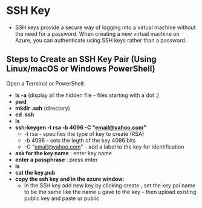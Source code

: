 # SSH Key
- SSH keys provide a secure way of logging into a virtual machine without the need for a password. When creating a new virtual machine on Azure, you can authenticate using SSH keys rather than a password.

## Steps to Create an SSH Key Pair (Using Linux/macOS or Windows PowerShell)

Open a Terminal or PowerShell:


- **ls -a** (display all the hidden file - files starting with a dot .)
- **pwd**
- **mkdir .ssh** (directory)
- **cd .ssh**
- **ls**
- **ssh-keygen -t rsa -b 4096 -C "email@yahoo.com"** 
    - -t rsa - specifies the type of key to create (RSA)
    - -b 4096 - sets the legth of the key 4096 bits
    - -C "email@yahoo.com" - add a label to the key for identification
- **ask for the key name** : enter key name
- **enter a passphrase** : press enter
- **ls**
- **cat the key.pub**
- **copy the ssh key and in the azure window**:
    - in the SSH key add new key by clicking create , set the key pai name to be the same like the name u gave to the key - then upload existing public key and paste ur public